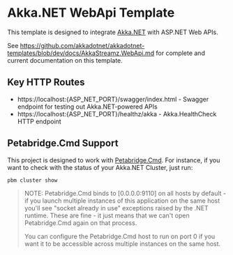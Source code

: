 # Akka.NET WebApi Template

This template is designed to integrate [Akka.NET](https://getakka.net/) with ASP.NET Web APIs.

See https://github.com/akkadotnet/akkadotnet-templates/blob/dev/docs/AkkaStreamz.WebApi.md for complete and current documentation on this template.

## Key HTTP Routes

* https://localhost:{ASP_NET_PORT}/swagger/index.html - Swagger endpoint for testing out Akka.NET-powered APIs
* https://localhost:{ASP_NET_PORT}/healthz/akka - Akka.HealthCheck HTTP endpoint

## Petabridge.Cmd Support

This project is designed to work with [Petabridge.Cmd](https://cmd.petabridge.com/). For instance, if you want to check with the status of your Akka.NET Cluster, just run:

```shell
pbm cluster show
```

> NOTE: Petabridge.Cmd binds to [0.0.0.0:9110] on all hosts by default - if you launch multiple instances of this application on the same host you'll see "socket already in use" exceptions raised by the .NET runtime. These are fine - it just means that we can't open Petabridge.Cmd again on that process.
> 
> You can configure the Petabridge.Cmd host to run on port 0 if you want it to be accessible across multiple instances on the same host.